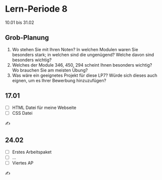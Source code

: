 # Lern-Periode 8

10.01 bis 31.02

## Grob-Planung

1. Wo stehen Sie mit Ihren Noten? In welchen Modulen waren Sie besonders stark; in welchen sind die ungenügend? Welche davon sind besonders wichtig?
2. Welches der Module 346, 450, 294 scheint Ihnen besonders wichtig? Wo brauchen Sie am meisten Übung?
3. Was wäre ein geeignetes Projekt für diese LP7? Würde sich dieses auch eignen, um es Ihrer Bewerbung hinzuzufügen?

## 17.01

- [ ] HTML Datei für meine Webseite
- [ ] CSS Datei 

✍️ 

## 24.02

- [ ] Erstes Arbeitspaket
- [ ] ...
- [ ] Viertes AP

✍️ 
